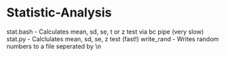 # Statistic-Analysis
stat.bash   - Calculates mean, sd, se, t or z test via bc pipe (very slow)
stat.py     - Calclulates mean, sd, se, z test (fast!)
write_rand  - Writes random numbers to a file seperated by \n
